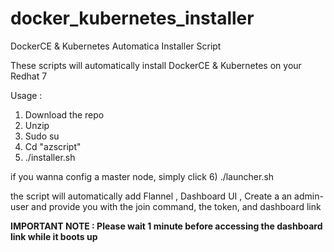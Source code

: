 # docker_kubernetes_installer
DockerCE &amp; Kubernetes Automatica Installer Script

These scripts will automatically install DockerCE & Kubernetes on your Redhat 7

Usage : 
1) Download the repo
2) Unzip 
3) Sudo su
4) Cd "azscript"
5) ./installer.sh

if you wanna config a master node, simply click 
6) ./launcher.sh

the script will automatically add Flannel , Dashboard UI , Create a an admin-user and provide you with the join command, the token, and dashboard link

<b>IMPORTANT NOTE : Please wait 1 minute before accessing the dashboard link while it boots up </b>
